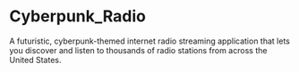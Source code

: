 # Cyberpunk_Radio
A futuristic, cyberpunk-themed internet radio streaming application that lets you discover and listen to thousands of radio stations from across the United States.
